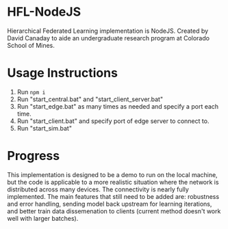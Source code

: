 # HFL-NodeJS
Hierarchical Federated Learning implementation is NodeJS. Created by David Canaday to aide an undergraduate research program at Colorado School of Mines.

# Usage Instructions
1. Run `npm i`
2. Run "start_central.bat" and "start_client_server.bat"
3. Run "start_edge.bat" as many times as needed and specify a port each time.
4. Run "start_client.bat" and specify port of edge server to connect to.
5. Run "start_sim.bat"

# Progress
This implementation is designed to be a demo to run on the local machine, but the code is applicable to a more realistic situation where the network is distributed across many devices. The connectivity is nearly fully implemented. The main features that still need to be added are: robustness and error handling, sending model back upstream for learning iterations, and better train data dissemenation to clients (current method doesn't work well with larger batches).
